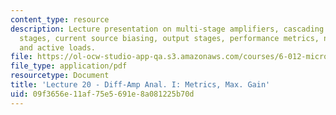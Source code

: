 ```yaml
---
content_type: resource
description: Lecture presentation on multi-stage amplifiers, cascading differential
  stages, current source biasing, output stages, performance metrics, nonlinear loads,
  and active loads.
file: https://ol-ocw-studio-app-qa.s3.amazonaws.com/courses/6-012-microelectronic-devices-and-circuits-fall-2009/09f3656e11af75e5691e8a081225b70d_MIT6_012F09_lec20.pdf
file_type: application/pdf
resourcetype: Document
title: 'Lecture 20 - Diff-Amp Anal. I: Metrics, Max. Gain'
uid: 09f3656e-11af-75e5-691e-8a081225b70d
---
```

